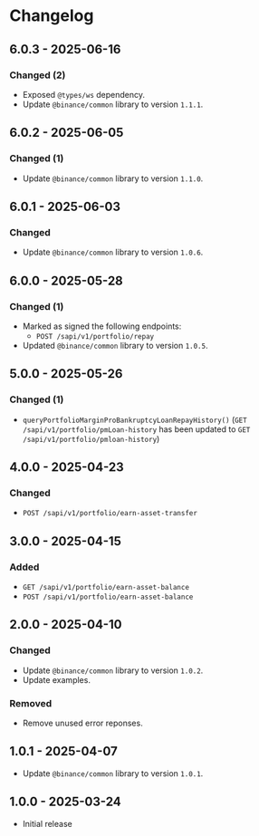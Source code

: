 # Changelog

## 6.0.3 - 2025-06-16

### Changed (2)

- Exposed `@types/ws` dependency.
- Update `@binance/common` library to version `1.1.1`.

## 6.0.2 - 2025-06-05

### Changed (1)

- Update `@binance/common` library to version `1.1.0`.

## 6.0.1 - 2025-06-03

### Changed

- Update `@binance/common` library to version `1.0.6`.

## 6.0.0 - 2025-05-28

### Changed (1)

- Marked as signed the following endpoints:
  - `POST /sapi/v1/portfolio/repay`
- Updated `@binance/common` library to version `1.0.5`.

## 5.0.0 - 2025-05-26

### Changed (1)

- `queryPortfolioMarginProBankruptcyLoanRepayHistory()` (`GET /sapi/v1/portfolio/pmLoan-history` has been updated to `GET /sapi/v1/portfolio/pmloan-history`)

## 4.0.0 - 2025-04-23

### Changed

- `POST /sapi/v1/portfolio/earn-asset-transfer`

## 3.0.0 - 2025-04-15

### Added

- `GET /sapi/v1/portfolio/earn-asset-balance`
- `POST /sapi/v1/portfolio/earn-asset-balance`

## 2.0.0 - 2025-04-10

### Changed

- Update `@binance/common` library to version `1.0.2`.
- Update examples.

### Removed

- Remove unused error reponses.

## 1.0.1 - 2025-04-07

- Update `@binance/common` library to version `1.0.1`.

## 1.0.0 - 2025-03-24

- Initial release
